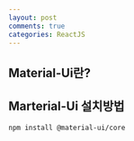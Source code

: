 ```yaml
---
layout: post
comments: true
categories: ReactJS
---
```


## **Material-Ui란?**

## **Marterial-Ui 설치방법**

```
npm install @material-ui/core
```

